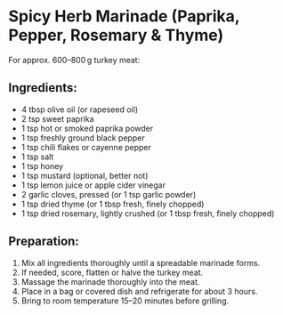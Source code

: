 # Spicy Herb Marinade (Paprika, Pepper, Rosemary & Thyme)

For approx. 600–800 g turkey meat:

## Ingredients:
- 4 tbsp olive oil (or rapeseed oil)  
- 2 tsp sweet paprika  
- 1 tsp hot or smoked paprika powder  
- 1 tsp freshly ground black pepper  
- 1 tsp chili flakes or cayenne pepper  
- 1 tsp salt  
- 1 tsp honey  
- 1 tsp mustard (optional, better not)  
- 1 tsp lemon juice or apple cider vinegar  
- 2 garlic cloves, pressed (or 1 tsp garlic powder)  
- 1 tsp dried thyme (or 1 tbsp fresh, finely chopped)  
- 1 tsp dried rosemary, lightly crushed (or 1 tbsp fresh, finely chopped)

## Preparation:
1. Mix all ingredients thoroughly until a spreadable marinade forms.
2. If needed, score, flatten or halve the turkey meat.
3. Massage the marinade thoroughly into the meat.
4. Place in a bag or covered dish and refrigerate for about 3 hours.
5. Bring to room temperature 15–20 minutes before grilling.
